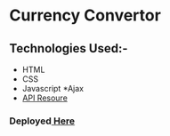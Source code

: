 # Currency Convertor
## **Technologies Used:-**
* HTML
* CSS
* Javascript
*Ajax
* [API Resoure](https://free.currencyconverterapi.com)
### Deployed[ Here ](https://vyash5075.github.io/Currency-Convertor)
